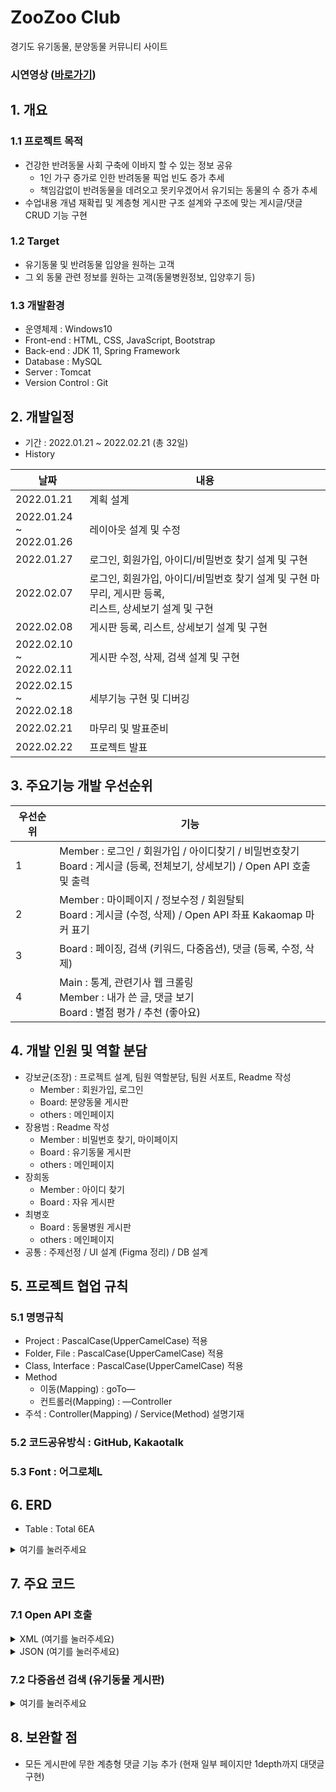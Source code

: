 # ZooZoo Club  
경기도 유기동물, 분양동물 커뮤니티 사이트

### 시연영상 ([바로가기](https://youtu.be/Poy6dSYqSqc))

## 1. 개요 
### 1.1 프로젝트 목적

 - 건강한 반려동물 사회 구축에 이바지 할 수 있는 정보 공유
 	- 1인 가구 증가로 인한 반려동물 픽업 빈도 증가 추세
 	- 책임감없이 반려동물을 데려오고 못키우겠어서 유기되는 동물의 수 증가 추세
 - 수업내용 개념 재확립 및 계층형 게시판 구조 설계와 구조에 맞는 게시글/댓글 CRUD 기능 구현

### 1.2 Target
- 유기동물 및 반려동물 입양을 원하는 고객
- 그 외 동물 관련 정보를 원하는 고객(동물병원정보, 입양후기 등)

### 1.3 개발환경
- 운영체제 : Windows10
- Front-end : HTML, CSS, JavaScript, Bootstrap
- Back-end : JDK 11, Spring Framework
- Database : MySQL
- Server : Tomcat
- Version Control : Git

## 2. 개발일정

- 기간 : 2022.01.21 ~ 2022.02.21 (총 32일)
- History  

|날짜|내용|
|---|---|
|2022.01.21|계획 설계|
|2022.01.24<br>~ 2022.01.26|레이아웃 설계 및 수정|
|2022.01.27|로그인, 회원가입, 아이디/비밀번호 찾기 설계 및 구현|
|2022.02.07|로그인, 회원가입, 아이디/비밀번호 찾기 설계 및 구현 마무리,  게시판 등록,<br>리스트, 상세보기 설계 및 구현|
|2022.02.08|게시판 등록, 리스트, 상세보기 설계 및 구현|
|2022.02.10<br>~ 2022.02.11|게시판 수정, 삭제, 검색 설계 및 구현|
|2022.02.15<br>~ 2022.02.18|세부기능 구현 및 디버깅|
|2022.02.21|마무리 및 발표준비|
|2022.02.22|프로젝트 발표|

## 3. 주요기능 개발 우선순위
|우선순위|기능|
|---|---|
|1|Member : 로그인 / 회원가입 / 아이디찾기 / 비밀번호찾기<br>Board : 게시글 (등록, 전체보기, 상세보기) / Open API 호출 및 출력|
|2|Member : 마이페이지 / 정보수정 / 회원탈퇴<br>Board : 게시글 (수정, 삭제) / Open API 좌표 Kakaomap 마커 표기|
|3|Board : 페이징, 검색 (키워드, 다중옵션), 댓글 (등록, 수정, 삭제)|
|4|Main : 통계, 관련기사 웹 크롤링<br>Member : 내가 쓴 글, 댓글 보기<br>Board : 별점 평가 / 추천 (좋아요)|

## 4. 개발 인원 및 역할 분담
 - 강보균(조장) : 프로젝트 설계, 팀원 역할분담, 팀원 서포트, Readme 작성 
	 + Member : 회원가입, 로그인
	 + Board: 분양동물 게시판
	 + others : 메인페이지
 - 장용범 : Readme 작성
 	+ Member : 비밀번호 찾기, 마이페이지
 	+ Board : 유기동물 게시판
 	+ others : 메인페이지
 - 장희동
 	+ Member : 아이디 찾기
 	+ Board : 자유 게시판
 - 최병호
 	+ Board : 동물병원 게시판
 	+ others : 메인페이지
 - 공통 : 주제선정 / UI 설계 (Figma 정리) / DB 설계

## 5. 프로젝트 협업 규칙
### 5.1 명명규칙
- Project : PascalCase(UpperCamelCase) 적용
- Folder, File : PascalCase(UpperCamelCase) 적용
- Class, Interface : PascalCase(UpperCamelCase) 적용
- Method
	- 이동(Mapping) : goTo—
	- 컨트롤러(Mapping) : —Controller
- 주석 : Controller(Mapping) / Service(Method) 설명기재

### 5.2 코드공유방식 : GitHub, Kakaotalk
### 5.3 Font : 어그로체L

## 6. ERD
- Table : Total 6EA
<details>
<summary>여기를 눌러주세요</summary>
<div markdown="1">       

![image](https://user-images.githubusercontent.com/87436495/155252830-5f25632f-2045-4153-92e4-c120b55fea9b.png)
  
</div>
</details>

## 7. 주요 코드

### 7.1 Open API 호출

<details>
<summary>XML (여기를 눌러주세요)</summary>
<div markdown="1">       

![untitled (2)](https://user-images.githubusercontent.com/87436495/158093663-979682da-889c-4245-9ca9-418db6da08a8.png)
	
</div>
</details>

<details>
<summary>JSON (여기를 눌러주세요)</summary>
<div markdown="1">       

![image](https://user-images.githubusercontent.com/87436495/157838586-aaefadb1-31bd-4b58-a41c-5cb7ab708f93.png)
  
</div>
</details>

### 7.2 다중옵션 검색 (유기동물 게시판)
<details>
<summary>여기를 눌러주세요</summary>
<div markdown="1">       

![untitled (1)](https://user-images.githubusercontent.com/87436495/158093849-ef7b6fc0-f301-4ed9-bec3-cf5da79bd276.png)
	
</div>
</details>

## 8. 보완할 점
- 모든 게시판에 무한 계층형 댓글 기능 추가 (현재 일부 페이지만 1depth까지 대댓글 구현)
